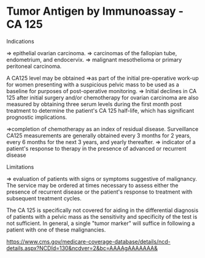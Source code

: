 # Tumor Antigen by Immunoassay - CA 125

Indications

=> epithelial ovarian carcinoma. 
=> carcinomas of the fallopian tube, endometrium, and endocervix.
=> malignant mesothelioma or primary peritoneal carcinoma.

A CA125 level may be obtained 
=>as part of the initial pre-operative work-up for women presenting with a suspicious pelvic mass to be used as a baseline for purposes of post-operative monitoring.
=> Initial declines in CA 125 after initial surgery and/or chemotherapy for ovarian carcinoma are also measured by obtaining three serum levels during the first month post treatment to determine the patient's CA 125 half-life, which has significant prognostic implications.

=>completion of chemotherapy as an index of residual disease. Surveillance CA125 measurements are generally obtained every 3 months for 2 years, every 6 months for the next 3 years, and yearly thereafter.
=> indicator of a patient's response to therapy in the presence of advanced or recurrent disease

Limitations

=> evaluation of patients with signs or symptoms suggestive of malignancy. The service may be ordered at times necessary to assess either the presence of recurrent disease or the patient's response to treatment with subsequent treatment cycles.

The CA 125 is specifically not covered for aiding in the differential diagnosis of patients with a pelvic mass as the sensitivity and specificity of the test is not sufficient. In general, a single "tumor marker" will suffice in following a patient with one of these malignancies.

https://www.cms.gov/medicare-coverage-database/details/ncd-details.aspx?NCDId=130&ncdver=2&bc=AAAAgAAAAAAA&
